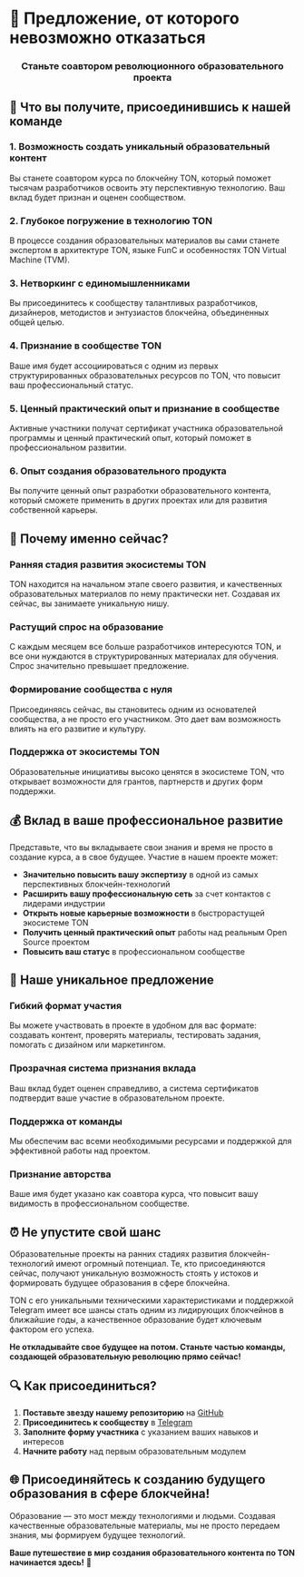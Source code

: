 # 🚀 Предложение, от которого невозможно отказаться

<div align="center">
  <h3>Станьте соавтором революционного образовательного проекта</h3>
</div>

## 💎 Что вы получите, присоединившись к нашей команде

### 1. Возможность создать уникальный образовательный контент
Вы станете соавтором курса по блокчейну TON, который поможет тысячам разработчиков освоить эту перспективную технологию. Ваш вклад будет признан и оценен сообществом.

### 2. Глубокое погружение в технологию TON
В процессе создания образовательных материалов вы сами станете экспертом в архитектуре TON, языке FunC и особенностях TON Virtual Machine (TVM).

### 3. Нетворкинг с единомышленниками
Вы присоединитесь к сообществу талантливых разработчиков, дизайнеров, методистов и энтузиастов блокчейна, объединенных общей целью.

### 4. Признание в сообществе TON
Ваше имя будет ассоциироваться с одним из первых структурированных образовательных ресурсов по TON, что повысит ваш профессиональный статус.

### 5. Ценный практический опыт и признание в сообществе
Активные участники получат сертификат участника образовательной программы и ценный практический опыт, который поможет в профессиональном развитии.

### 6. Опыт создания образовательного продукта
Вы получите ценный опыт разработки образовательного контента, который сможете применить в других проектах или для развития собственной карьеры.

## 🌟 Почему именно сейчас?

### Ранняя стадия развития экосистемы TON
TON находится на начальном этапе своего развития, и качественных образовательных материалов по нему практически нет. Создавая их сейчас, вы занимаете уникальную нишу.

### Растущий спрос на образование
С каждым месяцем все больше разработчиков интересуются TON, и все они нуждаются в структурированных материалах для обучения. Спрос значительно превышает предложение.

### Формирование сообщества с нуля
Присоединяясь сейчас, вы становитесь одним из основателей сообщества, а не просто его участником. Это дает вам возможность влиять на его развитие и культуру.

### Поддержка от экосистемы TON
Образовательные инициативы высоко ценятся в экосистеме TON, что открывает возможности для грантов, партнерств и других форм поддержки.

## 💰 Вклад в ваше профессиональное развитие

Представьте, что вы вкладываете свои знания и время не просто в создание курса, а в свое будущее. Участие в нашем проекте может:

- **Значительно повысить вашу экспертизу** в одной из самых перспективных блокчейн-технологий
- **Расширить вашу профессиональную сеть** за счет контактов с лидерами индустрии
- **Открыть новые карьерные возможности** в быстрорастущей экосистеме TON
- **Получить ценный практический опыт** работы над реальным Open Source проектом
- **Повысить ваш статус** в профессиональном сообществе

## 🤝 Наше уникальное предложение

### Гибкий формат участия
Вы можете участвовать в проекте в удобном для вас формате: создавать контент, проверять материалы, тестировать задания, помогать с дизайном или маркетингом.

### Прозрачная система признания вклада
Ваш вклад будет оценен справедливо, а система сертификатов подтвердит ваше участие в образовательном проекте.

### Поддержка от команды
Мы обеспечим вас всеми необходимыми ресурсами и поддержкой для эффективной работы над проектом.

### Признание авторства
Ваше имя будет указано как соавтора курса, что повысит вашу видимость в профессиональном сообществе.

## ⏰ Не упустите свой шанс

Образовательные проекты на ранних стадиях развития блокчейн-технологий имеют огромный потенциал. Те, кто присоединяются сейчас, получают уникальную возможность стоять у истоков и формировать будущее образования в сфере блокчейна.

TON с его уникальными техническими характеристиками и поддержкой Telegram имеет все шансы стать одним из лидирующих блокчейнов в ближайшие годы, а качественное образование будет ключевым фактором его успеха.

**Не откладывайте свое будущее на потом. Станьте частью команды, создающей образовательную революцию прямо сейчас!**

## 🔍 Как присоединиться?

1. **Поставьте звезду нашему репозиторию** на [GitHub](https://github.com/LNDMN/AI_CRYPTO_STARTUP)
2. **Присоединитесь к сообществу** в [Telegram](https://t.me/AI_CRYPTO_STARTUP)
3. **Заполните форму участника** с указанием ваших навыков и интересов
4. **Начните работу** над первым образовательным модулем

## 🌐 Присоединяйтесь к созданию будущего образования в сфере блокчейна!

Образование — это мост между технологиями и людьми. Создавая качественные образовательные материалы, мы не просто передаем знания, мы формируем будущее технологий.

**Ваше путешествие в мир создания образовательного контента по TON начинается здесь!** 🚀 